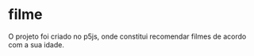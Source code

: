 # filme 

O projeto foi criado no p5js, onde constitui recomendar filmes de acordo com a sua idade.
